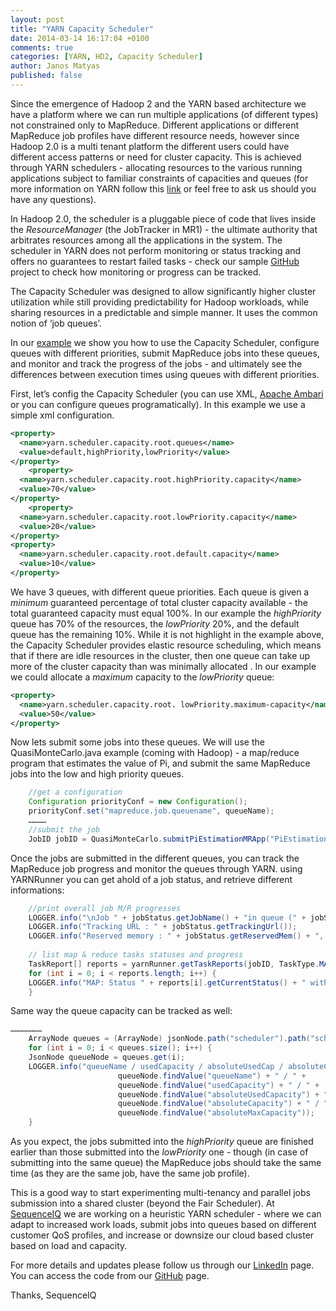 ```yaml
---
layout: post
title: "YARN Capacity Scheduler"
date: 2014-03-14 16:17:04 +0100
comments: true
categories: [YARN, HD2, Capacity Scheduler]
author: Janos Matyas
published: false
---
```


Since the emergence of Hadoop 2 and the YARN based architecture we have a platform where we can run multiple applications (of different types) not constrained only to MapReduce. Different applications or different MapReduce job profiles have different resource needs, however since Hadoop 2.0 is a multi tenant platform the different users could have different access patterns or need for cluster capacity. This is achieved through YARN schedulers - allocating resources to the various running applications subject to familiar constraints of capacities and queues (for more information on YARN follow this [link](http://hortonworks.com/hadoop/yarn/) or  feel free to ask us should you have any questions).

In Hadoop 2.0, the scheduler is a pluggable piece of code that lives inside the *ResourceManager* (the JobTracker in MR1) - the ultimate authority that arbitrates resources among all the applications in the system. The scheduler in YARN does not perform monitoring or status tracking and offers no guarantees to restart failed tasks - check our sample [GitHub](https://github.com/sequenceiq/sequenceiq-samples) project to check how monitoring or progress can be tracked. 

The Capacity Scheduler was designed to allow significantly higher cluster utilization while still providing predictability for Hadoop workloads, while sharing resources in a predictable and simple manner. It uses the common notion of ‘job queues’.

In our [example](https://github.com/sequenceiq/sequenceiq-samples) we show you how to use the Capacity Scheduler, configure queues with different priorities, submit MapReduce jobs into these queues, and monitor and track the progress of the jobs - and ultimately see the differences between execution times using queues with different priorities. 

First, let’s config the Capacity Scheduler (you can use XML, [Apache Ambari](http://ambari.apache.org/) or you can configure queues programatically). In this example we use a simple xml configuration.

``` xml 
<property>
  <name>yarn.scheduler.capacity.root.queues</name>
  <value>default,highPriority,lowPriority</value>
</property>
    <property>
  <name>yarn.scheduler.capacity.root.highPriority.capacity</name>
  <value>70</value>
</property>
    <property>
  <name>yarn.scheduler.capacity.root.lowPriority.capacity</name>
  <value>20</value>
</property>
<property>
  <name>yarn.scheduler.capacity.root.default.capacity</name>
  <value>10</value>
</property>
```
We have 3 queues, with different queue priorities. Each queue is given a *minimum* guaranteed percentage of total cluster capacity available - the total guaranteed capacity must equal 100%. In our example the *highPriority* queue has 70% of the resources, the *lowPriority* 20%, and the default queue has the remaining 10%. While it is not highlight in the example above, the Capacity Scheduler provides elastic resource scheduling, which means that if there are idle resources in the cluster, then one queue can take up more of the cluster capacity than was minimally allocated . In our example we could allocate a *maximum* capacity to the *lowPriority* queue:

``` xml 
<property>
  <name>yarn.scheduler.capacity.root. lowPriority.maximum-capacity</name>
  <value>50</value>
</property>
```

Now lets submit some jobs into these queues. We will use the QuasiMonteCarlo.java example (coming with Hadoop) - a map/reduce program that estimates the value of Pi, and submit the same MapReduce jobs into the low and high priority queues. 

``` java
    //get a configuration
    Configuration priorityConf = new Configuration();
    priorityConf.set("mapreduce.job.queuename", queueName);
    …………		
    //submit the job
    JobID jobID = QuasiMonteCarlo.submitPiEstimationMRApp("PiEstimation into: "+ queueName, 10, 3, tempDir, priorityConf);
```
Once the jobs are submitted in the different queues, you can track the MapReduce job progress and monitor the queues through YARN. using YARNRunner you can get ahold of a job status, and  retrieve different informations:

``` java 
    //print overall job M/R progresses
    LOGGER.info("\nJob " + jobStatus.getJobName() + "in queue (" + jobStatus.getQueue() + ")" + " progress M/R: " + 		        jobStatus.getMapProgress() + "/" + jobStatus.getReduceProgress());
    LOGGER.info("Tracking URL : " + jobStatus.getTrackingUrl());
    LOGGER.info("Reserved memory : " + jobStatus.getReservedMem() + ", used memory : "+ jobStatus.getUsedMem() + " and  		used slots : "+ jobStatus.getNumUsedSlots());
		
    // list map & reduce tasks statuses and progress		
    TaskReport[] reports = yarnRunner.getTaskReports(jobID, TaskType.MAP);
	for (int i = 0; i < reports.length; i++) {
	LOGGER.info("MAP: Status " + reports[i].getCurrentStatus() + " with task ID " + reports[i].getTaskID() + ", and 	            progress " + reports[i].getProgress()); 
	}
```

Same way the queue capacity can be tracked as well:

```java 
…………………
    ArrayNode queues = (ArrayNode) jsonNode.path("scheduler").path("schedulerInfo").path("queues").get("queue");
    for (int i = 0; i < queues.size(); i++) {
	JsonNode queueNode = queues.get(i);						
	LOGGER.info("queueName / usedCapacity / absoluteUsedCap / absoluteCapacity / absMaxCapacity: " + 
						queueNode.findValue("queueName") + " / " +
						queueNode.findValue("usedCapacity") + " / " + 
						queueNode.findValue("absoluteUsedCapacity") + " / " + 
						queueNode.findValue("absoluteCapacity") + " / " +
						queueNode.findValue("absoluteMaxCapacity"));
    }

```

As you expect, the jobs submitted into the  *highPriority* queue are finished earlier than those submitted into the *lowPriority* one - though (in case of submitting into the same queue) the MapReduce jobs should take the same time (as they are the same job, have the same job profile).

This is a good way to start experimenting multi-tenancy and parallel jobs submission into a shared cluster (beyond the Fair Scheduler). At [SequenceIQ](http://sequenceiq.com) we are working on a heuristic YARN scheduler - where we can adapt to increased work loads, submit jobs into queues based on different customer QoS profiles, and increase or downsize our cloud based cluster based on load and capacity. 

For more details and updates please follow us through our [LinkedIn](http://www.linkedin.com/company/sequenceiq/) page.
You can access the code from our [GitHub](https://github.com/sequenceiq/sequenceiq-samples) page.

Thanks,
SequenceIQ


